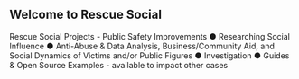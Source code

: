 ## Welcome to Rescue Social
Rescue Social Projects - Public Safety Improvements ● Researching Social Influence ● Anti-Abuse & Data Analysis, Business/Community Aid, and Social Dynamics of Victims and/or Public Figures
● Investigation
● Guides & Open Source Examples - available to impact other cases
